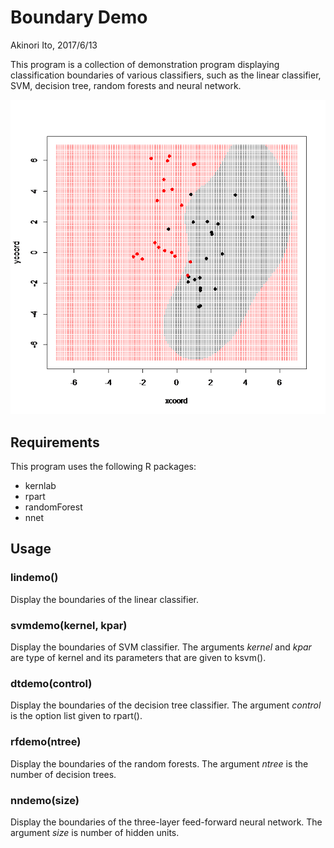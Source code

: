 # Boundary Demo
Akinori Ito, 2017/6/13

This program is a collection of demonstration program displaying classification boundaries of various 
classifiers, such as the linear classifier, SVM, decision tree, random forests and neural network.

![Sample image](sampleimage.png)

## Requirements
This program uses the following R packages:
* kernlab
* rpart
* randomForest
* nnet

## Usage
### lindemo()
Display the boundaries of the linear classifier.

### svmdemo(kernel, kpar)
Display the boundaries of SVM classifier. The arguments _kernel_ and _kpar_ are type of kernel and its parameters that 
are given to ksvm().

### dtdemo(control)
Display the boundaries of the decision tree classifier. 
The argument _control_ is the option list given to rpart().

### rfdemo(ntree)
Display the boundaries of the random forests.
The argument _ntree_ is the number of decision trees.

### nndemo(size)
Display the boundaries of the three-layer feed-forward neural network.
The argument _size_ is number of hidden units.
